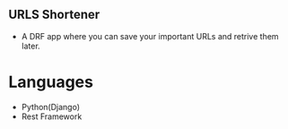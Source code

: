 ## URLS Shortener 
- A DRF app where you can save your important URLs and retrive them later.

# Languages
- Python(Django)
- Rest Framework